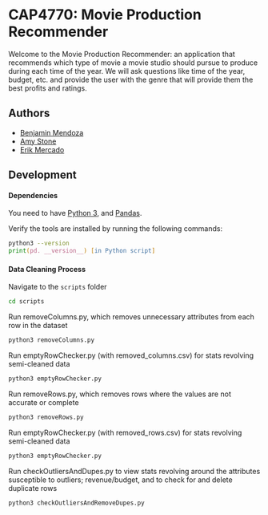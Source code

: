 # CAP4770: Movie Production Recommender

Welcome to the Movie Production Recommender: an application that recommends which type of movie a movie studio should pursue to produce during each time of the year. We will ask questions like time of the year, budget, etc. and provide the user with the genre that will provide them the best profits and ratings.

## Authors

- [Benjamin Mendoza](https://www.github.com/bendoza)
- [Amy Stone](https://github.com/astone04)
- [Erik Mercado](https://github.com/TheLittleChosenOne)

## Development

#### Dependencies

You need to have [Python 3](https://www.python.org/downloads/),
and [Pandas](https://pandas.pydata.org/).

Verify the tools are installed by running the following commands:

```zsh
python3 --version
print(pd. __version__) [in Python script]
```

#### Data Cleaning Process

Navigate to the `scripts` folder 

```zsh
cd scripts
```

Run removeColumns.py, which removes unnecessary attributes from each row in the dataset

```zsh
python3 removeColumns.py
```

Run emptyRowChecker.py (with removed_columns.csv) for stats revolving semi-cleaned data

```zsh
python3 emptyRowChecker.py
``` 

Run removeRows.py, which removes rows where the values are not accurate or complete

```zsh
python3 removeRows.py
```

Run emptyRowChecker.py (with removed_rows.csv) for stats revolving semi-cleaned data

```zsh
python3 emptyRowChecker.py
```

Run checkOutliersAndDupes.py to view stats revolving around the attributes susceptible to outliers; revenue/budget, and to check for and delete duplicate rows
```zsh
python3 checkOutliersAndRemoveDupes.py
```